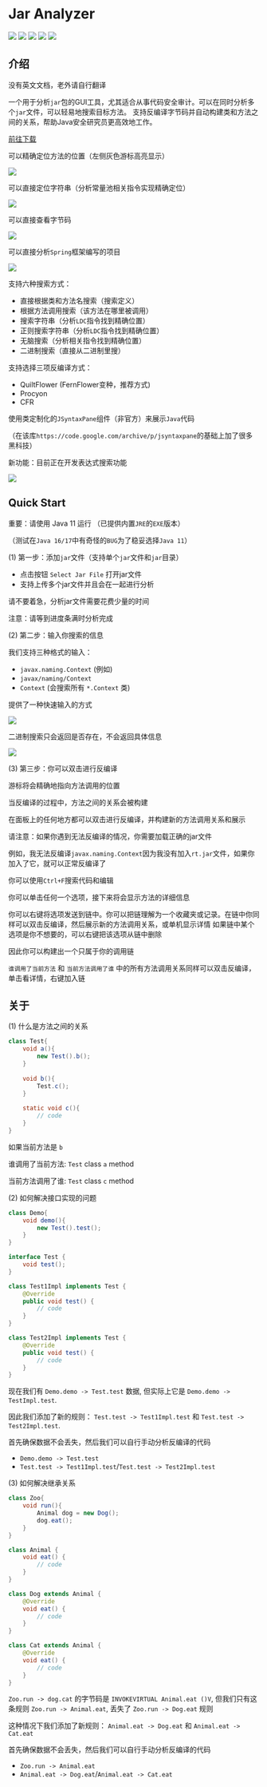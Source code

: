# Jar Analyzer
![](https://img.shields.io/badge/build-passing-brightgreen)
![](https://img.shields.io/badge/build-Java%2011-orange)
![](https://img.shields.io/github/downloads/4ra1n/jar-analyzer/total)
![](https://img.shields.io/github/v/release/4ra1n/jar-analyzer)
![](https://img.shields.io/badge/Java%20Code%20Lines-4071-orange)

## 介绍

没有英文文档，老外请自行翻译

一个用于分析`jar`包的GUI工具，尤其适合从事代码安全审计。可以在同时分析多个`jar`文件，可以轻易地搜索目标方法。
支持反编译字节码并自动构建类和方法之间的关系，帮助Java安全研究员更高效地工作。

[前往下载](https://github.com/4ra1n/jar-analyzer/releases/latest)

可以精确定位方法的位置（左侧灰色游标高亮显示）

![](img/001.png)

可以直接定位字符串（分析常量池相关指令实现精确定位）

![](img/003.png)

可以直接查看字节码

![](img/002.png)

可以直接分析`Spring`框架编写的项目

![](img/005.png)

支持六种搜索方式：
- 直接根据类和方法名搜索（搜索定义）
- 根据方法调用搜索（该方法在哪里被调用）
- 搜索字符串（分析`LDC`指令找到精确位置）
- 正则搜索字符串（分析`LDC`指令找到精确位置）
- 无脑搜索（分析相关指令找到精确位置）
- 二进制搜索（直接从二进制里搜）

支持选择三项反编译方式：
- QuiltFlower (FernFlower变种，推荐方式)
- Procyon
- CFR

使用类定制化的`JSyntaxPane`组件（非官方）来展示`Java`代码

（在该库`https://code.google.com/archive/p/jsyntaxpane`的基础上加了很多黑科技）

新功能：目前正在开发表达式搜索功能

![](img/007.png)

## Quick Start

重要：请使用 Java 11 运行 （已提供内置`JRE`的`EXE`版本）

（测试在`Java 16/17`中有奇怪的`BUG`为了稳妥选择`Java 11`）

(1) 第一步：添加`jar`文件（支持单个`jar`文件和`jar`目录）
- 点击按钮 `Select Jar File` 打开jar文件
- 支持上传多个jar文件并且会在一起进行分析

请不要着急，分析jar文件需要花费少量的时间

注意：请等到进度条满时分析完成

(2) 第二步：输入你搜索的信息

我们支持三种格式的输入：
- `javax.naming.Context` (例如)
- `javax/naming/Context`
- `Context` (会搜索所有 `*.Context` 类)

提供了一种快速输入的方式

![](img/006.png)

二进制搜索只会返回是否存在，不会返回具体信息

![](img/004.png)

(3) 第三步：你可以双击进行反编译

游标将会精确地指向方法调用的位置

当反编译的过程中，方法之间的关系会被构建

在面板上的任何地方都可以双击进行反编译，并构建新的方法调用关系和展示

请注意：如果你遇到无法反编译的情况，你需要加载正确的jar文件

例如，我无法反编译`javax.naming.Context`因为我没有加入`rt.jar`文件，如果你加入了它，就可以正常反编译了

你可以使用`Ctrl+F`搜索代码和编辑

你可以单击任何一个选项，接下来将会显示方法的详细信息

你可以右键将选项发送到链中。你可以把链理解为一个收藏夹或记录。在链中你同样可以双击反编译，然后展示新的方法调用关系，或单机显示详情
如果链中某个选项是你不想要的，可以右键把该选项从链中删除

因此你可以构建出一个只属于你的调用链

`谁调用了当前方法` 和 `当前方法调用了谁` 中的所有方法调用关系同样可以双击反编译，单击看详情，右键加入链

## 关于

(1) 什么是方法之间的关系

```java
class Test{
    void a(){
        new Test().b();
    }
    
    void b(){
        Test.c();
    }
    
    static void c(){
        // code
    }
}
```

如果当前方法是 `b`

谁调用了当前方法: `Test` class `a` method

当前方法调用了谁: `Test` class `c` method

(2) 如何解决接口实现的问题

```java
class Demo{
    void demo(){
        new Test().test();
    }
}

interface Test {
    void test();
}

class Test1Impl implements Test {
    @Override
    public void test() {
        // code
    }
}

class Test2Impl implements Test {
    @Override
    public void test() {
        // code
    }
}
```

现在我们有 `Demo.demo -> Test.test` 数据, 但实际上它是 `Demo.demo -> TestImpl.test`.

因此我们添加了新的规则： `Test.test -> Test1Impl.test` 和 `Test.test -> Test2Impl.test`.

首先确保数据不会丢失，然后我们可以自行手动分析反编译的代码
- `Demo.demo -> Test.test`
- `Test.test -> Test1Impl.test`/`Test.test -> Test2Impl.test`

(3) 如何解决继承关系

```java
class Zoo{
    void run(){
        Animal dog = new Dog();
        dog.eat();
    }
}

class Animal {
    void eat() {
        // code
    }
}

class Dog extends Animal {
    @Override
    void eat() {
        // code
    }
}

class Cat extends Animal {
    @Override
    void eat() {
        // code
    }
}
```
`Zoo.run -> dog.cat` 的字节码是 `INVOKEVIRTUAL Animal.eat ()V`, 但我们只有这条规则 `Zoo.run -> Animal.eat`, 丢失了 `Zoo.run -> Dog.eat` 规则

这种情况下我们添加了新规则： `Animal.eat -> Dog.eat` 和 `Animal.eat -> Cat.eat`

首先确保数据不会丢失，然后我们可以自行手动分析反编译的代码
- `Zoo.run -> Animal.eat`
- `Animal.eat -> Dog.eat`/`Animal.eat -> Cat.eat`
